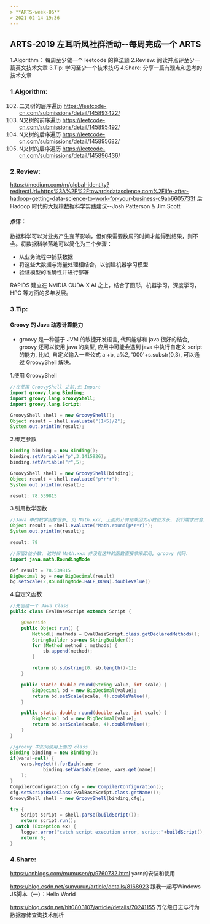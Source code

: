 ```yaml
---
> **ARTS-week-06**
> 2021-02-14 19:36
---
```



## ARTS-2019 左耳听风社群活动--每周完成一个 ARTS
1.Algorithm： 每周至少做一个 leetcode 的算法题
2.Review: 阅读并点评至少一篇英文技术文章
3.Tip: 学习至少一个技术技巧
4.Share: 分享一篇有观点和思考的技术文章

### 1.Algorithm:

102. 二叉树的层序遍历 https://leetcode-cn.com/submissions/detail/145893422/
589. N叉树的前序遍历 https://leetcode-cn.com/submissions/detail/145895492/
590. N叉树的后序遍历 https://leetcode-cn.com/submissions/detail/145895682/
429. N叉树的层序遍历 https://leetcode-cn.com/submissions/detail/145896436/

### 2.Review:

https://medium.com/m/global-identity?redirectUrl=https%3A%2F%2Ftowardsdatascience.com%2Flife-after-hadoop-getting-data-science-to-work-for-your-business-c9ab6605733f
后 Hadoop 时代的大规模数据科学实践建议--Josh Patterson & Jim Scott

#### 点评：

数据科学可以对业务产生变革影响，但如果需要数周的时间才能得到结果，则不会。将数据科学落地可以简化为三个步骤：
- 从业务流程中捕获数据
- 将这些大数据与海量处理相结合，以创建机器学习模型
- 验证模型的准确性并进行部署

RAPIDS 建立在 NVIDIA CUDA-X AI 之上，结合了图形，机器学习，深度学习，HPC 等方面的多年发展。

### 3.Tip:

#### Groovy 的 Java 动态计算能力
- groovy 是一种基于 JVM 的敏捷开发语言, 代码能够和 java 很好的结合, groovy 还可以使用 java 的类型, 应用中可能会遇到 java 中执行自定义 script 的能力, 比如, 自定义输入一些公式 a +b, a%2, '000'+s.substr(0,3), 可以通过 GroovyShell 解决。

1.使用 GroovyShell
```java
//在使用 GroovyShell 之前,先 Import
import groovy.lang.Binding;
import groovy.lang.GroovyShell;
import groovy.lang.Script;

GroovyShell shell = new GroovyShell();
Object result = shell.evaluate("(1+5)/2");
System.out.println(result);
```

2.绑定参数
```java
Binding binding = new Binding();
binding.setVariable("p",3.1415926);
binding.setVariable("r",5);

GroovyShell shell = new GroovyShell(binding);
Object result = shell.evaluate("p*r*r");
System.out.println(result);

result: 78.539815
```

3.引用数学函数
```java
//Java 中的数学函数很多, 见 Math.xxx, 上面的计算结果因为小数位太长, 我们需求四舍五入, 可以直接用 Math.round,
Object result = shell.evaluate("Math.round(p*r*r)");
System.out.println(result);

result: 79

//保留2位小数, 这时候 Math.xxx 并没有这样的函数直接拿来即用, groovy 代码:
import java.math.RoundingMode

def result = 78.539815
BigDecimal bg = new BigDecimal(result)
bg.setScale(2,RoundingMode.HALF_DOWN).doubleValue()
```

4.自定义函数
```java
//先创建一个 Java Class
public class EvalBaseScript extends Script {

    @Override
    public Object run() {
        Method[] methods = EvalBaseScript.class.getDeclaredMethods();
        StringBuilder sb=new StringBuilder();
        for (Method method : methods) {
            sb.append(method);
        }

        return sb.substring(0, sb.length()-1);
    }

    public static double round(String value, int scale) {
        BigDecimal bd = new BigDecimal(value);
        return bd.setScale(scale, 4).doubleValue();
    }

    public static double round(double value, int scale) {
        BigDecimal bd = new BigDecimal(value);
        return bd.setScale(scale, 4).doubleValue();
    }
}

//groovy 中如何使用上面的 class
Binding binding = new Binding();
if(vars!=null) {
    vars.keySet().forEach(name ->
            binding.setVariable(name, vars.get(name))
    );
}
CompilerConfiguration cfg = new CompilerConfiguration();
cfg.setScriptBaseClass(EvalBaseScript.class.getName());
GroovyShell shell = new GroovyShell(binding,cfg);

try {
    Script script = shell.parse(buildScript());
    return script.run();
} catch (Exception ex) {
    logger.error("catch script execution error, script:"+buildScript(), ex);
    return 0;
}
```

### 4.Share:

https://cnblogs.com/mumusen/p/9760732.html
yarn的安装和使用

https://blog.csdn.net/sunyurun/article/details/8168923
跟我一起写Windows JS脚本（一）：Hello World

https://blog.csdn.net/hit0803107/article/details/70241155
万亿级日志与行为数据存储查询技术剖析